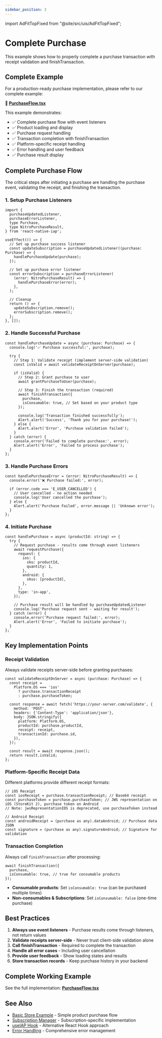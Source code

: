 ```yaml
---
sidebar_position: 3
---
```


import AdFitTopFixed from "@site/src/uis/AdFitTopFixed";

# Complete Purchase

<AdFitTopFixed />

This example shows how to properly complete a purchase transaction with receipt validation and finishTransaction.

## Complete Example

For a production-ready purchase implementation, please refer to our complete example:

**📱 [PurchaseFlow.tsx](https://github.com/hyochan/react-native-iap/blob/main/example/screens/PurchaseFlow.tsx)**

This example demonstrates:

- ✅ Complete purchase flow with event listeners
- ✅ Product loading and display
- ✅ Purchase request handling
- ✅ Transaction completion with finishTransaction
- ✅ Platform-specific receipt handling
- ✅ Error handling and user feedback
- ✅ Purchase result display

## Complete Purchase Flow

The critical steps after initiating a purchase are handling the purchase event, validating the receipt, and finishing the transaction.

### 1. Setup Purchase Listeners

```tsx
import {
  purchaseUpdatedListener,
  purchaseErrorListener,
  type Purchase,
  type NitroPurchaseResult,
} from 'react-native-iap';

useEffect(() => {
  // Set up purchase success listener
  const updateSubscription = purchaseUpdatedListener((purchase: Purchase) => {
    handlePurchaseUpdate(purchase);
  });

  // Set up purchase error listener
  const errorSubscription = purchaseErrorListener(
    (error: NitroPurchaseResult) => {
      handlePurchaseError(error);
    },
  );

  // Cleanup
  return () => {
    updateSubscription.remove();
    errorSubscription.remove();
  };
}, []);
```

### 2. Handle Successful Purchase

```tsx
const handlePurchaseUpdate = async (purchase: Purchase) => {
  console.log('✅ Purchase successful:', purchase);

  try {
    // Step 1: Validate receipt (implement server-side validation)
    const isValid = await validateReceiptOnServer(purchase);

    if (isValid) {
      // Step 2: Grant purchase to user
      await grantPurchaseToUser(purchase);

      // Step 3: Finish the transaction (required)
      await finishTransaction({
        purchase,
        isConsumable: true, // Set based on your product type
      });

      console.log('Transaction finished successfully');
      Alert.alert('Success', 'Thank you for your purchase!');
    } else {
      Alert.alert('Error', 'Purchase validation failed');
    }
  } catch (error) {
    console.error('Failed to complete purchase:', error);
    Alert.alert('Error', 'Failed to process purchase');
  }
};
```

### 3. Handle Purchase Errors

```tsx
const handlePurchaseError = (error: NitroPurchaseResult) => {
  console.error('❌ Purchase failed:', error);

  if (error.code === 'E_USER_CANCELLED') {
    // User cancelled - no action needed
    console.log('User cancelled the purchase');
  } else {
    Alert.alert('Purchase Failed', error.message || 'Unknown error');
  }
};
```

### 4. Initiate Purchase

```tsx
const handlePurchase = async (productId: string) => {
  try {
    // Request purchase - results come through event listeners
    await requestPurchase({
      request: {
        ios: {
          sku: productId,
          quantity: 1,
        },
        android: {
          skus: [productId],
        },
      },
      type: 'in-app',
    });

    // Purchase result will be handled by purchaseUpdatedListener
    console.log('Purchase request sent - waiting for result');
  } catch (error) {
    console.error('Purchase request failed:', error);
    Alert.alert('Error', 'Failed to initiate purchase');
  }
};
```

## Key Implementation Points

### Receipt Validation

Always validate receipts server-side before granting purchases:

```tsx
const validateReceiptOnServer = async (purchase: Purchase) => {
  const receipt =
    Platform.OS === 'ios'
      ? purchase.transactionReceipt
      : purchase.purchaseToken;

  const response = await fetch('https://your-server.com/validate', {
    method: 'POST',
    headers: {'Content-Type': 'application/json'},
    body: JSON.stringify({
      platform: Platform.OS,
      productId: purchase.productId,
      receipt: receipt,
      transactionId: purchase.id,
    }),
  });

  const result = await response.json();
  return result.isValid;
};
```

### Platform-Specific Receipt Data

Different platforms provide different receipt formats:

```tsx
// iOS Receipt
const iosReceipt = purchase.transactionReceipt; // Base64 receipt
const purchaseToken = purchase.purchaseToken; // JWS representation on iOS (StoreKit 2), purchase token on Android
// Note: jwsRepresentationIOS is deprecated, use purchaseToken instead

// Android Receipt
const androidReceipt = (purchase as any).dataAndroid; // Purchase data JSON
const signature = (purchase as any).signatureAndroid; // Signature for validation
```

### Transaction Completion

Always call `finishTransaction` after processing:

```tsx
await finishTransaction({
  purchase,
  isConsumable: true, // true for consumable products
});
```

- **Consumable products**: Set `isConsumable: true` (can be purchased multiple times)
- **Non-consumables & Subscriptions**: Set `isConsumable: false` (one-time purchase)

## Best Practices

1. **Always use event listeners** - Purchase results come through listeners, not return values
2. **Validate receipts server-side** - Never trust client-side validation alone
3. **Call finishTransaction** - Required to complete the transaction
4. **Handle all error cases** - Including user cancellation
5. **Provide user feedback** - Show loading states and results
6. **Store transaction records** - Keep purchase history in your backend

## Complete Working Example

See the full implementation: **[PurchaseFlow.tsx](https://github.com/hyochan/react-native-iap/tree/main/example/screens/PurchaseFlow.tsx)**

## See Also

- [Basic Store Example](./basic-store) - Simple product purchase flow
- [Subscription Manager](./subscription-manager) - Subscription-specific implementation
- [useIAP Hook](../api/use-iap) - Alternative React Hook approach
- [Error Handling](../api/error-codes) - Comprehensive error management
